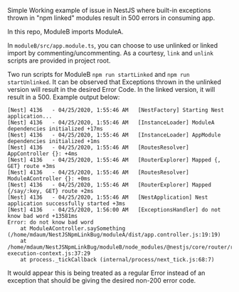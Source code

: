 Simple Working example of issue in NestJS where built-in exceptions thrown in "npm linked" modules result in 500 errors in consuming app.

In this repo, ModuleB imports ModuleA.

In `moduleB/src/app.module.ts`, you can choose to use unlinked or linked import by commenting/uncommenting.
As a courtesy, `link` and `unlink` scripts are provided in project root.

Two run scripts for ModuleB `npm run startLinked` and `npm run startUnlinked`.
It can be observed that Exceptions thrown in the unlinked version will result in the desired Error Code. In the linked version, it will result in a 500. Example output below:

```
[Nest] 4136   - 04/25/2020, 1:55:46 AM   [NestFactory] Starting Nest application...
[Nest] 4136   - 04/25/2020, 1:55:46 AM   [InstanceLoader] ModuleA dependencies initialized +17ms
[Nest] 4136   - 04/25/2020, 1:55:46 AM   [InstanceLoader] AppModule dependencies initialized +1ms
[Nest] 4136   - 04/25/2020, 1:55:46 AM   [RoutesResolver] AppController {}: +4ms
[Nest] 4136   - 04/25/2020, 1:55:46 AM   [RouterExplorer] Mapped {, GET} route +3ms
[Nest] 4136   - 04/25/2020, 1:55:46 AM   [RoutesResolver] ModuleAController {}: +0ms
[Nest] 4136   - 04/25/2020, 1:55:46 AM   [RouterExplorer] Mapped {/say/:key, GET} route +2ms
[Nest] 4136   - 04/25/2020, 1:55:46 AM   [NestApplication] Nest application successfully started +3ms
[Nest] 4136   - 04/25/2020, 1:56:00 AM   [ExceptionsHandler] do not know bad word +13581ms
Error: do not know bad word
    at ModuleAController.saySomething (/home/mdaum/NestJSNpmLinkBug/moduleA/dist/app.controller.js:19:19)
    at /home/mdaum/NestJSNpmLinkBug/moduleB/node_modules/@nestjs/core/router/router-execution-context.js:37:29
    at process._tickCallback (internal/process/next_tick.js:68:7)
```

It would appear this is being treated as a regular Error instead of an exception that should be giving the desired non-200 error code.
